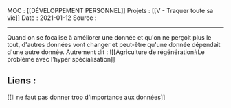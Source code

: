 
MOC : [[DÉVELOPPEMENT PERSONNEL]]
Projets : [[V - Traquer toute sa vie]]
Date : 2021-01-12
Source : 
***

Quand on se focalise à améliorer une donnée et qu'on ne perçoit plus le tout, d'autres données vont changer et peut-être qu'une donnée dépendait d'une autre donnée. 
Autrement dit : 
![[Agriculture de régénération#Le problème avec l’hyper spécialisation]]



## Liens :

[[Il ne faut pas donner trop d'importance aux données]]
